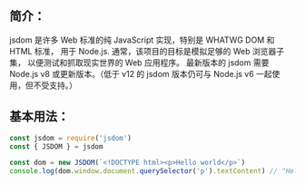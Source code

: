## 简介：

jsdom 是许多 Web 标准的纯 JavaScript 实现，特别是 WHATWG DOM 和 HTML 标准，
用于 Node.js. 通常，该项目的目标是模拟足够的 Web 浏览器子集，
以便测试和抓取现实世界的 Web 应用程序。
最新版本的 jsdom 需要 Node.js v8 或更新版本。（低于 v12 的 jsdom 版本仍可与 Node.js v6 一起使用，但不受支持。）

## 基本用法：

```js
const jsdom = require('jsdom')
const { JSDOM } = jsdom

const dom = new JSDOM(`<!DOCTYPE html><p>Hello world</p>`)
console.log(dom.window.document.querySelector('p').textContent) // "Hello world"
```
